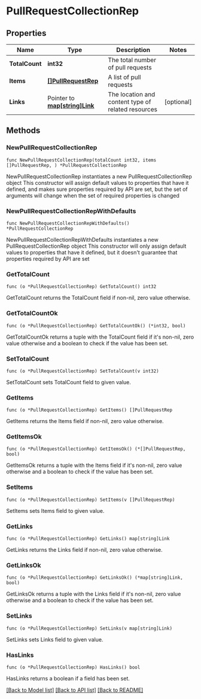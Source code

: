 # PullRequestCollectionRep

## Properties

Name | Type | Description | Notes
------------ | ------------- | ------------- | -------------
**TotalCount** | **int32** | The total number of pull requests | 
**Items** | [**[]PullRequestRep**](PullRequestRep.md) | A list of pull requests | 
**Links** | Pointer to [**map[string]Link**](Link.md) | The location and content type of related resources | [optional] 

## Methods

### NewPullRequestCollectionRep

`func NewPullRequestCollectionRep(totalCount int32, items []PullRequestRep, ) *PullRequestCollectionRep`

NewPullRequestCollectionRep instantiates a new PullRequestCollectionRep object
This constructor will assign default values to properties that have it defined,
and makes sure properties required by API are set, but the set of arguments
will change when the set of required properties is changed

### NewPullRequestCollectionRepWithDefaults

`func NewPullRequestCollectionRepWithDefaults() *PullRequestCollectionRep`

NewPullRequestCollectionRepWithDefaults instantiates a new PullRequestCollectionRep object
This constructor will only assign default values to properties that have it defined,
but it doesn't guarantee that properties required by API are set

### GetTotalCount

`func (o *PullRequestCollectionRep) GetTotalCount() int32`

GetTotalCount returns the TotalCount field if non-nil, zero value otherwise.

### GetTotalCountOk

`func (o *PullRequestCollectionRep) GetTotalCountOk() (*int32, bool)`

GetTotalCountOk returns a tuple with the TotalCount field if it's non-nil, zero value otherwise
and a boolean to check if the value has been set.

### SetTotalCount

`func (o *PullRequestCollectionRep) SetTotalCount(v int32)`

SetTotalCount sets TotalCount field to given value.


### GetItems

`func (o *PullRequestCollectionRep) GetItems() []PullRequestRep`

GetItems returns the Items field if non-nil, zero value otherwise.

### GetItemsOk

`func (o *PullRequestCollectionRep) GetItemsOk() (*[]PullRequestRep, bool)`

GetItemsOk returns a tuple with the Items field if it's non-nil, zero value otherwise
and a boolean to check if the value has been set.

### SetItems

`func (o *PullRequestCollectionRep) SetItems(v []PullRequestRep)`

SetItems sets Items field to given value.


### GetLinks

`func (o *PullRequestCollectionRep) GetLinks() map[string]Link`

GetLinks returns the Links field if non-nil, zero value otherwise.

### GetLinksOk

`func (o *PullRequestCollectionRep) GetLinksOk() (*map[string]Link, bool)`

GetLinksOk returns a tuple with the Links field if it's non-nil, zero value otherwise
and a boolean to check if the value has been set.

### SetLinks

`func (o *PullRequestCollectionRep) SetLinks(v map[string]Link)`

SetLinks sets Links field to given value.

### HasLinks

`func (o *PullRequestCollectionRep) HasLinks() bool`

HasLinks returns a boolean if a field has been set.


[[Back to Model list]](../README.md#documentation-for-models) [[Back to API list]](../README.md#documentation-for-api-endpoints) [[Back to README]](../README.md)



